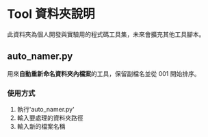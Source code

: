 # Tool 資料夾說明

此資料夾為個人開發與實驗用的程式碼工具集，未來會擴充其他工具腳本。

## auto_namer.py

用來**自動重新命名資料夾內檔案**的工具，保留副檔名並從 001 開始排序。

### 使用方式

1. 執行'auto_namer.py'
2. 輸入要處理的資料夾路徑
3. 輸入新的檔案名稱
